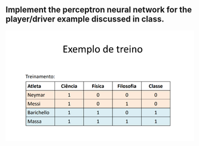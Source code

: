 ## Implement the perceptron neural network for the player/driver example discussed in class.

![img.png](img.png)

